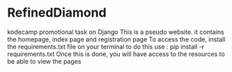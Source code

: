 # RefinedDiamond
kodecamp promotional task on Django
This is a pseudo website. it contains the homepage, index page and registration page
To access the code, install the requirements.txt file on your terminal
to do this use : pip install -r requirements.txt
Once this is done, you will have access to the resources to be able to view the pages
